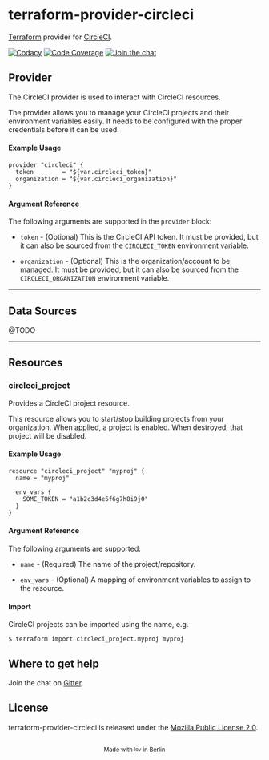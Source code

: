 # terraform-provider-circleci

[Terraform][] provider for [CircleCI][].

[![Codacy][codacy_badge]][codacy]
[![Code Coverage][coverage_badge]][codacy]
[![Join the chat][gitter_badge]][gitter]

## Provider

The CircleCI provider is used to interact with CircleCI resources.

The provider allows you to manage your CircleCI projects and their environment
variables easily. It needs to be configured with the proper credentials before
it can be used.

#### Example Usage

```hcl
provider "circleci" {
  token        = "${var.circleci_token}"
  organization = "${var.circleci_organization}"
}
```

#### Argument Reference

The following arguments are supported in the `provider` block:

* `token` - (Optional) This is the CircleCI API token. It must be provided,
  but it can also be sourced from the `CIRCLECI_TOKEN` environment variable.

* `organization` - (Optional) This is the organization/account to be managed.
  It must be provided, but it can also be sourced from the `CIRCLECI_ORGANIZATION`
  environment variable.

---

## Data Sources

@TODO

---

## Resources

### circleci_project

Provides a CircleCI project resource.

This resource allows you to start/stop building projects from your organization.
When applied, a project is enabled. When destroyed, that project will be disabled.

#### Example Usage

```hcl
resource "circleci_project" "myproj" {
  name = "myproj"

  env_vars {
    SOME_TOKEN = "a1b2c3d4e5f6g7h8i9j0"
  }
}
```

#### Argument Reference

The following arguments are supported:

* `name` - (Required) The name of the project/repository.

* `env_vars` - (Optional) A mapping of environment variables to assign to the
  resource.

#### Import

CircleCI projects can be imported using the name, e.g.

```shell
$ terraform import circleci_project.myproj myproj
```

## Where to get help

Join the chat on [Gitter][gitter].

## License

terraform-provider-circleci is released under the [Mozilla Public License 2.0][].


<h2></h2><p align="center"><sub>Made with <sub><a href="#"><img src="https://thiagoalessio.ams3.digitaloceanspaces.com/heart.svg" alt="love" width="14px"/></a></sub> in Berlin</sub></p>

[Terraform]: https://www.terraform.io
[CircleCI]: https://circleci.com
[codacy_badge]: https://api.codacy.com/project/badge/Grade/f6d223a6d8ad4ea6b0a65d5c5235f5fc
[codacy]: https://www.codacy.com/app/thiagoalessio/terraform-provider-circleci
[coverage_badge]: https://api.codacy.com/project/badge/Coverage/f6d223a6d8ad4ea6b0a65d5c5235f5fc
[gitter_badge]: https://badges.gitter.im/thiagoalessio/terraform-provider-circleci.svg
[gitter]: https://gitter.im/thiagoalessio/terraform-provider-circleci
[Mozilla Public License 2.0]: https://github.com/thiagoalessio/terraform-provider-circleci/blob/master/LICENSE
